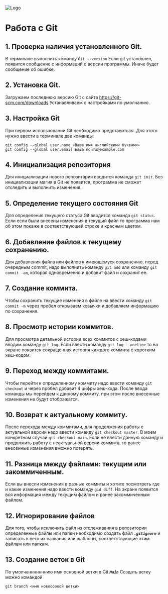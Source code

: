 ![Logo](Git-Logo-1788C.png)
# Работа с Git

## 1. Проверка наличия установленного Git.
В терминале выполнить команду `Git --version`
Если git установлен, появится сообщение с информаций о версии программы. Иначе будет сообщение об ошибке.

## 2. Установка Git.
Загружаем последнюю версию Git с сайта https://git-scm.com/downloads
Устанавливаем с настройками по умолчанию.

## 3. Настройка Git
При первом использовании Git необходимо представиться. Для этого нужно ввести в терминале две команды: 
```
git config --global user.name «Ваше имя английскими буквами»
git config --global user.email ваша почта@example.com
```

## 4. Инициализация репозитория
Для инициализации нового репозитария вводится команда `git init`. Без инициализации магия в Git не появится, программа не сможет отследить и выполнить изменения.

## 5. Определение текущего состояния Git
Для определения текущего статуса Git вводится команда `git status`. Если если были внесены изменения в текущий файл то программа нам об этом покаже в соответствующей строке и красным цветом.

## 6. Добавление файлов к текущему сохранению.
Для добавления файла или файлов к имеющемуся сохранению, перед очередным commit, надо выполнить команду `git add` или команду `git commit -am`, которая одновременно и добавит файл и сохранит ее.

## 7. Создание коммита.
Чтобы сохранить текущие изменеия в файле на ввести команду `git commit -m` через пробел открываем ковычки и добавляем информацию по сохранения.

## 8. Просмотр истории коммитов.
Для просмотра детальной истории всех коммитов с хеш-кодами вводим команду `git log`. Если ввести команду `git log --oneline` то на экране появится сокращенная история каждого коммита с коротким хеш-кодом.

## 9. Переход между коммитами.
Чтобы перейти к определенному коммиту надо ввести команду `git checkout` и через пробел добавит 4 цифры хеш-кода. После ввода команды мы перейдем к данному коммиту, при этом после внесенные изменения не будут отображатся.

## 10. Возврат к актуальному коммиту.
После перехода между коммитами, для продолжения работы с актуальной версии надо ввести команду `git checkout master`. В моем конкретном случаи `git checkout main`. Если не ввести данную команду и продолжить работу с неактуальной версии коммита, то ранее внесенные изменения вможно потерять.

## 11. Разница между файлами: текущим или закоммиченным.
Если вы внесли изменения в разные коммиты и хотите посмотреть где и какие изменения надо ввести команду `gid diff`. На экране появится вся информация между текущим файлом и ранее закоммиченным файлом.

## 12. Игнорирование файлов
Для того, чтобы исключить файл из отслеживания в репозитории определенные файлы или папки необходимо создать файл ***`.gitignore`*** и записать в него их названия или шаблоны, соответствующие этим файлам или папкам.

## 13. Создание веток в Git
По умолчанннннннию имя основной ветки в Git ***`Main`***
Создать ветку можно командой
```
git branch <имя новоооооой ветки>
```